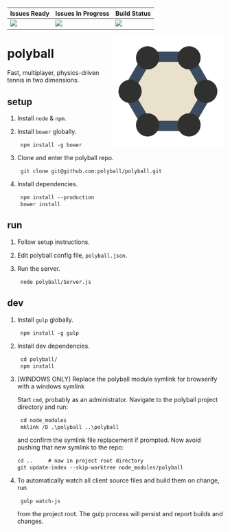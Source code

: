 | Issues Ready | Issues In Progress | Build Status |
|--------------|--------------------|--------------|
| [![][READY_IMG]][READY_LINK] | [![][PROGRESS_IMG]][PROGRESS_LINK] | [![][TRAVIS_IMG]][TRAVIS_LINK] |

[READY_IMG]:      https://badge.waffle.io/polyball/polyball.png?label=ready&title=Ready
[READY_LINK]:     https://waffle.io/polyball/polyball
[PROGRESS_IMG]:      https://badge.waffle.io/polyball/polyball.png?label=in+progress&title=In+Progress
[PROGRESS_LINK]:     https://waffle.io/polyball/polyball
[TRAVIS_IMG]:       https://travis-ci.org/polyball/polyball.svg?branch=master
[TRAVIS_LINK]:      https://travis-ci.org/polyball/polyball

<img align="right" src="logo.png">

# polyball

Fast, multiplayer, physics-driven tennis in two dimensions.

## setup

1. Install `node` & `npm`.

2. Install `bower` globally.
    
        npm install -g bower

3. Clone and enter the polyball repo.

        git clone git@github.com:polyball/polyball.git

4. Install dependencies.

        npm install --production
        bower install

## run

1. Follow setup instructions.
2. Edit polyball config file, `polyball.json`.
3. Run the server.

        node polyball/Server.js

## dev

1. Install `gulp` globally.

        npm install -g gulp

2. Install dev dependencies.

        cd polyball/
        npm install

3. [WINDOWS ONLY] Replace the polyball module symlink for browserify with a windows symlink

   Start `cmd`, probably as an administrator.  Navigate to the polyball project directory and run:

        cd node_modules
        mklink /D .\polyball ..\polyball

   and confirm the symlink file replacement if prompted.  Now avoid pushing that new symlink to the repo:

       cd ..     # now in project root directory
       git update-index --skip-worktree node_modules/polyball


4. To automatically watch all client source files and build them on change,  run

        gulp watch-js

   from the project root.  The gulp process will persist and report builds and changes.
